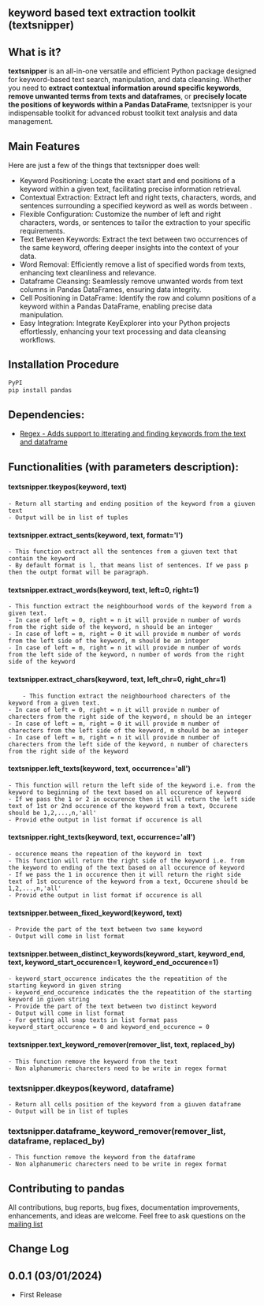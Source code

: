 ## keyword based text extraction toolkit (textsnipper)

## What is it?

**textsnipper** is an all-in-one versatile and efficient Python package designed for keyword-based text search, manipulation, and data cleansing. Whether you need to **extract contextual information around specific keywords**, **remove unwanted terms from texts and dataframes**, or **precisely locate the positions of keywords within a Pandas DataFrame**, textsnipper is your indispensable toolkit for advanced robust toolkit text analysis and data management.


## Main Features
Here are just a few of the things that textsnipper does well:

  - Keyword Positioning: Locate the exact start and end positions of a keyword within a given text, facilitating precise information retrieval.
  - Contextual Extraction: Extract left and right texts, characters, words, and sentences surrounding a specified keyword as well as words between .
  - Flexible Configuration: Customize the number of left and right characters, words, or sentences to tailor the extraction to your specific requirements.
  - Text Between Keywords: Extract the text between two occurrences of the same keyword, offering deeper insights into the context of your data.
  - Word Removal: Efficiently remove a list of specified words from texts, enhancing text cleanliness and relevance.
  - Dataframe Cleansing: Seamlessly remove unwanted words from text columns in Pandas DataFrames, ensuring data integrity.
  - Cell Positioning in DataFrame: Identify the row and column positions of a keyword within a Pandas DataFrame, enabling precise data manipulation.
  - Easy Integration: Integrate KeyExplorer into your Python projects effortlessly, enhancing your text processing and data cleansing workflows.


## Installation Procedure
```sh
PyPI
pip install pandas
```

## Dependencies:
- [Regex - Adds support to itterating and finding keywords from the text and dataframe](https://docs.python.org/3/library/re.html)


## Functionalities (with parameters description):

#### textsnipper.tkeypos(keyword, text)
	- Return all starting and ending position of the keyword from a giuven text
	- Output will be in list of tuples

#### textsnipper.extract_sents(keyword, text, format='l') 
	- This function extract all the sentences from a giuven text that contain the keyword
	- By default format is l, that means list of sentences. If we pass p then the outpt format will be paragraph.
    
#### textsnipper.extract_words(keyword, text, left=0, right=1)
	- This function extract the neighbourhood words of the keyword from a given text.
	- In case of left = 0, right = n it will provide n number of words from the right side of the keyword, n should be an integer
	- In case of left = m, right = 0 it will provide m number of words from the left side of the keyword, m should be an integer
	- In case of left = m, right = n it will provide m number of words from the left side of the keyword, n number of words from the right side of the keyword
    
#### textsnipper.extract_chars(keyword, text, left_chr=0, right_chr=1)
    	- This function extract the neighbourhood charecters of the keyword from a given text.
	- In case of left = 0, right = n it will provide n number of charecters from the right side of the keyword, n should be an integer
	- In case of left = m, right = 0 it will provide m number of charecters from the left side of the keyword, m should be an integer
	- In case of left = m, right = n it will provide m number of charecters from the left side of the keyword, n number of charecters from the right side of the keyword

#### textsnipper.left_texts(keyword, text, occurrence='all')
	- This function will return the left side of the keyword i.e. from the keyword to beginning of the text based on all occurence of keyword
	- If we pass the 1 or 2 in occurence then it will return the left side text of 1st or 2nd occurence of the keyword from a text, Occurene should be 1,2,...,n,'all'
	- Provid ethe output in list format if occurence is all
	
#### textsnipper.right_texts(keyword, text, occurrence='all')
	- occurence means the repeation of the keyword in  text
	- This function will return the right side of the keyword i.e. from the keyword to ending of the text based on all occurence of keyword
	- If we pass the 1 in occurence then it will return the right side text of 1st occurence of the keyword from a text, Occurene should be 1,2,...,n,'all'
	- Provid ethe output in list format if occurence is all
	
#### textsnipper.between_fixed_keyword(keyword, text)
	- Provide the part of the text between two same keyword
	- Output will come in list format

#### textsnipper.between_distinct_keywords(keyword_start, keyword_end, text, keyword_start_occurence=1, keyword_end_occurence=1)
	- keyword_start_occurence indicates the the repeatition of the starting keyword in given string
	- keyword_end_occurence indicates the the repeatition of the starting  keyword in given string
	- Provide the part of the text between two distinct keyword
	- Output will come in list format
	- For getting all snap texts in list format pass keyword_start_occurence = 0 and keyword_end_occurence = 0

#### textsnipper.text_keyword_remover(remover_list, text, replaced_by)
	- This function remove the keyword from the text
	- Non alphanumeric charecters need to be write in regex format

### textsnipper.dkeypos(keyword, dataframe)
	- Return all cells position of the keyword from a giuven dataframe
	- Output will be in list of tuples

### textsnipper.dataframe_keyword_remover(remover_list, dataframe, replaced_by)
	- This function remove the keyword from the dataframe
	- Non alphanumeric charecters need to be write in regex format


## Contributing to pandas
All contributions, bug reports, bug fixes, documentation improvements, enhancements, and ideas are welcome.
Feel free to ask questions on the [mailing list](https://groups.google.com/forum/?fromgroups#!forum/pydata)


## Change Log
0.0.1 (03/01/2024)
------------------
- First Release

